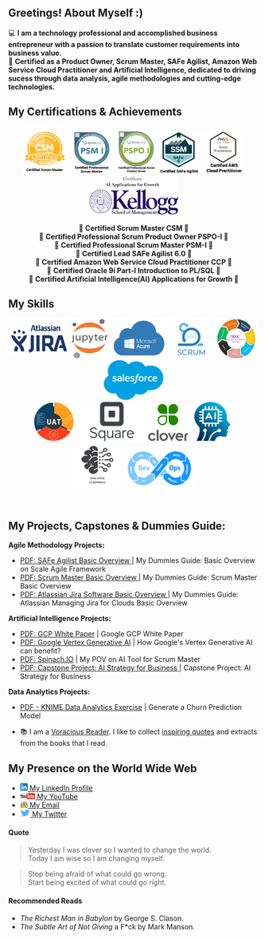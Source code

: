 
## Greetings! About Myself :)

💻 **I am a technology professional and accomplished business entrepreneur with a passion to translate customer requirements into business value.** <br />
🏅 **Certified as a Product Owner, Scrum Master, SAFe Agilist, Amazon Web Service Cloud Practitioner and Artificial Intelligence, dedicated to driving sucess through data analysis, agile methodologies and cutting-edge technologies.** <br />

## My Certifications & Achievements
<p align="center">
  <img src="https://github.com/devangmaniar/devangmaniar/blob/main/myimages/myskills/csm_logo_version2.png" width="94" height="94" />
  <img src="https://github.com/devangmaniar/devangmaniar/blob/main/myimages/myskills/psm1_logo_version4.png" width="85" height="85" />  
  <img src="https://github.com/devangmaniar/devangmaniar/blob/main/myimages/myskills/pspo1_version2.png" width="85" height="85" />
  <img src="https://github.com/devangmaniar/devangmaniar/blob/main/myimages/myskills/safe_logo_version2.png" width="80" height="85" />
  <img src="https://github.com/devangmaniar/devangmaniar/blob/main/myimages/myskills/amazoncloud_logo_version4.png" width="90" height="85" />
  <img src="https://github.com/devangmaniar/devangmaniar/blob/main/myimages/myskills/kellogg_logo.png" width="180" height="80" />
</p>
<p align="center"> 
 🔹 <strong>  Certified Scrum Master CSM </strong> 🔹   <br />
 🔹 <strong>  Certified Professional Scrum Product Owner PSPO-I </strong> 🔹  <br />
 🔹 <strong>  Certified Professional Scrum Master PSM-I </strong> 🔹  <br />
 🔹 <strong>  Certified Lead SAFe Agilist 6.0 </strong> 🔹  <br />
 🔹 <strong>  Certified Amazon Web Service Cloud Practitioner CCP </strong> 🔹  <br />
 🔹 <strong>  Certified Oracle 9i Part-I Introduction to PL/SQL </strong> 🔹  <br />
 🔹 <strong>  Certified Artificial Intelligence(AI) Applications for Growth </strong> 🔹
</p> 

## My Skills
<p align="center">
  <img src="https://github.com/devangmaniar/devangmaniar/blob/main/myimages/myskills/jira_logo.png" width="120" height="80" />
  <img src="https://github.com/devangmaniar/devangmaniar/blob/main/myimages/myskills/jupyter_logo.png" width="75" height="80" />
  <img src="https://github.com/devangmaniar/devangmaniar/blob/main/myimages/myskills/azure_logo.png" width="120" height="80" 
  />
  <img src="https://github.com/devangmaniar/devangmaniar/blob/main/myimages/myskills/scrum_logo.png" width="80" height="80" />
  <img src="https://github.com/devangmaniar/devangmaniar/blob/main/myimages/myskills/sldc_logo.png" width="90" height="80" />
  <img src="https://github.com/devangmaniar/devangmaniar/blob/main/myimages/myskills/salesforce_logo.png" width="120" height="80" /> 
 <br/>
  <img src="https://github.com/devangmaniar/devangmaniar/blob/main/myimages/myskills/uat_logo.png" width="85" height="80" />
  <img src="https://github.com/devangmaniar/devangmaniar/blob/main/myimages/myskills/square_logo.png" width="140" height="80" />
  <img src="https://github.com/devangmaniar/devangmaniar/blob/main/myimages/myskills/clover_logo.png" width="80" height="75" />
  <img src="https://github.com/devangmaniar/devangmaniar/blob/main/myimages/myskills/ai_logo.png" width="90" height="80" />
  <img src="https://github.com/devangmaniar/devangmaniar/blob/main/myimages/myskills/machinelearning_logo.png" width="100" height="90" />
  <img src="https://github.com/devangmaniar/devangmaniar/blob/main/myimages/myskills/devops_logo_version2.png" width="145" height="80" />
</p> </br>

## My Projects, Capstones & Dummies Guide:

<strong> Agile Methodology Projects: </strong> 
- <a href = "https://github.com/devangmaniar/devangmaniar/blob/main/mypdffiles/SAFe_Agilist_My_DummyGuide.pdf"> PDF: SAFe Agilist Basic Overview </a> | My Dummies Guide: Basic Overview on Scale Agile Framework 
- <a href = "https://github.com/devangmaniar/devangmaniar/blob/main/mypdffiles/ScrumMaster_My_DummyGuide.pdf"> PDF: Scrum Master Basic Overview </a> | My Dummies Guide: Scrum Master Basic Overview
- <a href = "https://github.com/devangmaniar/devangmaniar/blob/main/mypdffiles/Jira_Projects_for_Cloud_My_DummyGuide.pdf"> PDF: Atlassian Jira Software Basic Overview </a> | My Dummies Guide: Atlassian Managing Jira for Clouds Basic Overview

<strong> Artificial Intelligence Projects: </strong>
- <a href = "https://github.com/devangmaniar/devangmaniar/blob/main/mypdffiles/WhitePaper_GCP_LookerImplentation.pdf"> PDF: GCP White Paper</a> | Google GCP White Paper 
- <a href = "https://github.com/devangmaniar/devangmaniar/blob/main/mypdffiles/WhitePaper_GCP_GenerativeAI_VertexAI.pdf"> PDF: Google Vertex Generative AI</a> | How Google's Vertex Generative AI can benefit?  
- <a href = "https://github.com/devangmaniar/devangmaniar/blob/main/mypdffiles/Spinach_AITool_ScrumMaster.pdf"> PDF: Spinach.IO</a> | My POV on AI Tool for Scrum Master
- <a href = "https://github.com/devangmaniar/devangmaniar/blob/main/mypdffiles/FinalCapstone_AI_Strategy_To_CEO.pdf"> PDF: Capstone Project: AI Strategy for Business </a> | Capstone Project: AI Strategy for Business

<strong> Data Analytics Projects: </strong>
- <a href = "https://github.com/devangmaniar/devangmaniar/blob/main/mypdffiles/KNIME_DataAnalytics_Churn_Prediction_Model_Exercise.pdf"> PDF - KNIME Data Analytics Exercise</a> | Generate a Churn Prediction Model

-  📚 I am a [Voracious Reader](#recommended-reads). I like to collect [inspiring quotes](#quote) and extracts from the books that I read.

## My Presence on the World Wide Web

-  [<img src="https://github.com/devangmaniar/devangmaniar/blob/main/myimages/myskills/linkedin_logo.png" width="15" height="15" />  My LinkedIn Profile](https://www.linkedin.com/in/devang-maniar)
-  [<img src="https://github.com/devangmaniar/devangmaniar/blob/main/myimages/myskills/youtube_logo.png" width="30" height="12" />  My YouTube ](https://youtu.be/hxjpGLSSMZo)
-  [<img src="https://github.com/devangmaniar/devangmaniar/blob/main/myimages/myskills/email_logo.png" width="15" height="12" />  My Email ](mailto:devangmaniar@gmail.com)
-  [<img src="https://github.com/devangmaniar/devangmaniar/blob/main/myimages/myskills/twitter_logo_version2.png" width="20" height="15"/>  My Twitter ](https://twitter.com/DaveManny3649)

#### Quote

<blockquote> 
  Yesterday I was clever so I wanted to change the world. <br />
  Today I am wise so I am changing myself. </blockquote>
<blockquote> 
  Stop being afraid of what could go wrong. <br />
  Start being excited of what could go right.
</blockquote>

#### Recommended Reads

-   _The Richest Man in Babylon_ by George S. Clason.
-   _The Subtle Art of Not Giving_ a F\*ck by Mark Manson.
